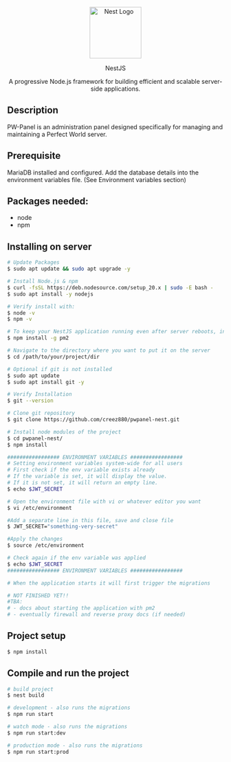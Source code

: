 <p align="center">
  <a href="http://nestjs.com/" target="blank"><img src="https://nestjs.com/img/logo-small.svg" width="120" alt="Nest Logo" /></a>
</p>
<p align="center">NestJS</p>

[circleci-image]: https://img.shields.io/circleci/build/github/nestjs/nest/master?token=abc123def456
[circleci-url]: https://circleci.com/gh/nestjs/nest

  <p align="center">A progressive Node.js framework for building efficient and scalable server-side applications.</p>
 
## Description
PW-Panel is an administration panel designed specifically for managing and maintaining a Perfect World server.

## Prerequisite

MariaDB installed and configured. Add the database details into the environment variables file. (See Environment variables section)

## Packages needed:

- node
- npm

## Installing on server

```bash
# Update Packages
$ sudo apt update && sudo apt upgrade -y

# Install Node.js & npm
$ curl -fsSL https://deb.nodesource.com/setup_20.x | sudo -E bash -
$ sudo apt install -y nodejs

# Verify install with:
$ node -v
$ npm -v

# To keep your NestJS application running even after server reboots, install PM2:
$ npm install -g pm2

# Navigate to the directory where you want to put it on the server
$ cd /path/to/your/project/dir

# Optional if git is not installed
$ sudo apt update
$ sudo apt install git -y

# Verify Installation
$ git --version

# Clone git repository
$ git clone https://github.com/creez880/pwpanel-nest.git

# Install node modules of the project
$ cd pwpanel-nest/
$ npm install

################# ENVIRONMENT VARIABLES #################
# Setting environment variables system-wide for all users
# First check if the env variable exists already
# If the variable is set, it will display the value.
# If it is not set, it will return an empty line.
$ echo $JWT_SECRET

# Open the environment file with vi or whatever editor you want
$ vi /etc/environment

#Add a separate line in this file, save and close file
$ JWT_SECRET="something-very-secret"

#Apply the changes
$ source /etc/environment

# Check again if the env variable was applied
$ echo $JWT_SECRET
################# ENVIRONMENT VARIABLES #################

# When the application starts it will first trigger the migrations

# NOT FINISHED YET!!
#TBA:
# - docs about starting the application with pm2
# - eventually firewall and reverse proxy docs (if needed)

```

## Project setup

```bash
$ npm install
```

## Compile and run the project

```bash
# build project
$ nest build

# development - also runs the migrations
$ npm run start

# watch mode - also runs the migrations
$ npm run start:dev

# production mode - also runs the migrations
$ npm run start:prod
```
